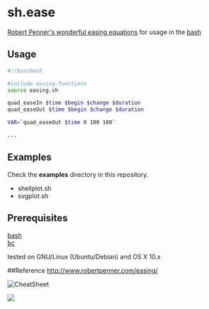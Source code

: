 sh.ease
=======
[Robert Penner's wonderful easing equations](http://robertpenner.com/easing/) for usage in the [bash](http://www.gnu.org/software/bash/)


## Usage
```bash
#!/bin/bash

#include easing-functions
source easing.sh

quad_easeIn $time $begin $change $duration
quad_easeOut $time $begin $change $duration

VAR=`quad_easeOut $time 0 100 100`

...
```


## Examples
Check the **examples** directory in this repository.

- shellplot.sh
- svgplot.sh


## Prerequisites
[bash](http://www.gnu.org/software/bash/)    
[bc](http://en.wikipedia.org/wiki/Bc_(programming_language))    

tested on GNU/Linux (Ubuntu/Debian) and OS X 10.x


##Reference
http://www.robertpenner.com/easing/

![CheatSheet](https://rawgit.com/b3nson/sh.ease/master/examples/cheatsheet.svg)

<img src="https://rawgit.com/b3nson/sh.ease/master/examples/cheatsheet.svg">
